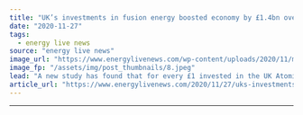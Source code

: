 ```yaml
---
title: "UK’s investments in fusion energy boosted economy by £1.4bn over last decade"
date: "2020-11-27"
tags: 
  - energy live news
source: "energy live news"
image_url: "https://www.energylivenews.com/wp-content/uploads/2020/11/mast-control-plasma.jpeg"
image_fp: "/assets/img/post_thumbnails/8.jpeg"
lead: "A new study has found that for every £1 invested in the UK Atomic Energy Authority’s fusion research from 2009 and 2019, £4 is generated in return"
article_url: "https://www.energylivenews.com/2020/11/27/uks-investments-in-fusion-energy-boosted-economy-by-1-4bn-over-last-decade/"
---
```


---
